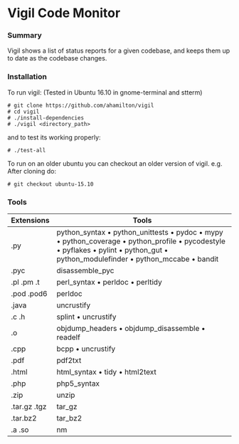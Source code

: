 # Vigil Code Monitor

### Summary

Vigil shows a list of status reports for a given codebase, and keeps them
up to date as the codebase changes.

### Installation

To run vigil:  (Tested in Ubuntu 16.10 in gnome-terminal and stterm)

    # git clone https://github.com/ahamilton/vigil
    # cd vigil
    # ./install-dependencies
    # ./vigil <directory_path>

and to test its working properly:

    # ./test-all

To run on an older ubuntu you can checkout an older version of vigil.
e.g. After cloning do:

    # git checkout ubuntu-15.10

### Tools

Extensions | Tools
---------- | -----
.py | python_syntax • python_unittests • pydoc • mypy • python_coverage • python_profile • pycodestyle • pyflakes • pylint • python_gut • python_modulefinder • python_mccabe • bandit
.pyc | disassemble_pyc
.pl .pm .t | perl_syntax • perldoc • perltidy
.pod .pod6 | perldoc
.java | uncrustify
.c .h | splint • uncrustify
.o | objdump_headers • objdump_disassemble • readelf
.cpp | bcpp • uncrustify
.pdf | pdf2txt
.html | html_syntax • tidy • html2text
.php | php5_syntax
.zip | unzip
.tar.gz .tgz | tar_gz
.tar.bz2 | tar_bz2
.a .so | nm
